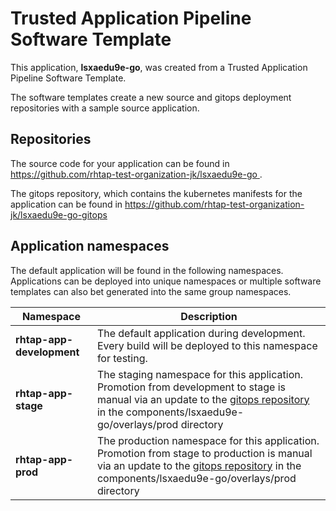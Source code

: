 # Trusted Application Pipeline Software Template

This application, **lsxaedu9e-go**, was created from a Trusted Application Pipeline Software Template.

The software templates create a new source and gitops deployment repositories with a sample source application. 

## Repositories

The source code for your application can be found in [https://github.com/rhtap-test-organization-jk/lsxaedu9e-go ](https://github.com/rhtap-test-organization-jk/lsxaedu9e-go ).
 
The gitops repository, which contains the kubernetes manifests for the application can be found in 
[https://github.com/rhtap-test-organization-jk/lsxaedu9e-go-gitops ](https://github.com/rhtap-test-organization-jk/lsxaedu9e-go-gitops ) 

## Application namespaces 

The default application will be found in the following namespaces. Applications can be deployed into unique namespaces or multiple software templates can also bet generated into the same group namespaces.  

|  Namespace   |  Description   |  
| -------- | -------- |   
| **rhtap-app-development** | The default application during development. Every build will be deployed to this namespace for testing. | 
| **rhtap-app-stage** | The staging namespace for this application. Promotion from development to stage is manual via an update to the [gitops repository](https://github.com/rhtap-test-organization-jk/lsxaedu9e-go-gitops ) in the components/lsxaedu9e-go/overlays/prod directory |  
| **rhtap-app-prod** | The production namespace for this application. Promotion from stage to production is manual via an update to the [gitops repository](https://github.com/rhtap-test-organization-jk/lsxaedu9e-go-gitops ) in the components/lsxaedu9e-go/overlays/prod directory | 